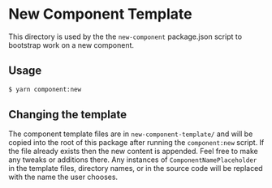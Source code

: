# New Component Template

This directory is used by the the `new-component` package.json script to bootstrap work on a new component.

## Usage

```bash
$ yarn component:new
```

## Changing the template

The component template files are in `new-component-template/` and will be copied into the root of this package after running the `component:new` script. If the file already exists then the new content is appended. Feel free to make any tweaks or additions there. Any instances of `ComponentNamePlaceholder` in the template files, directory names, or in the source code will be replaced with the name the user chooses.
